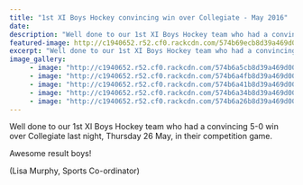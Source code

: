 ```yaml
---
title: "1st XI Boys Hockey convincing win over Collegiate - May 2016"
date: 
description: "Well done to our 1st XI Boys Hockey team who had a convincing 5-0 win over Collegiate last night, Thursday 26 May, in their competition game..  photos to follow..."
featured-image: http://c1940652.r52.cf0.rackcdn.com/574b69ecb8d39a469d0016e9/9.jpg
excerpt: "Well done to our 1st XI Boys Hockey team who had a convincing 5-0 win over Collegiate last night, Thursday 26 May, in their competition game."
image_gallery:
     - image: "http://c1940652.r52.cf0.rackcdn.com/574b6a5cb8d39a469d0016f9/1.jpg"
     - image: "http://c1940652.r52.cf0.rackcdn.com/574b6a4fb8d39a469d0016f7/2.jpg"
     - image: "http://c1940652.r52.cf0.rackcdn.com/574b6a41b8d39a469d0016f5/3.jpg"
     - image: "http://c1940652.r52.cf0.rackcdn.com/574b6a34b8d39a469d0016f3/4.jpg"
     - image: "http://c1940652.r52.cf0.rackcdn.com/574b6a26b8d39a469d0016f1/5.jpg"
---
```


<p><span>Well done to our 1st XI Boys Hockey team who had a convincing 5-0 win over Collegiate last night,&nbsp;Thursday 26 May,&nbsp;in their competition game.&nbsp;</span></p>
<p><span>Awesome result boys!</span></p>
<p><span>(Lisa Murphy, Sports Co-ordinator)</span></p>

